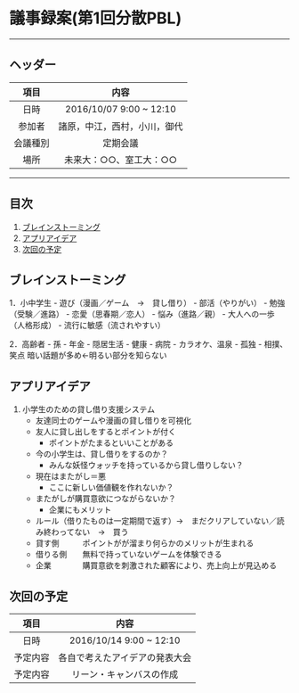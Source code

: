 # 議事録案(第1回分散PBL)
---
## ヘッダー
|項目|内容|
|:--:|:--:|
| 日時 | 2016/10/07  9:00 ~ 12:10|
| 参加者 | 諸原，中江，西村，小川，御代 |
| 会議種別 | 定期会議 |
| 場所 | 未来大：○○、室工大：○○ |

---
## 目次
1. [ブレインストーミング](#anchar1)
2. [アプリアイデア](#anchar2)
3. [次回の予定](#anchar3)

## <div id="anchar1"/>ブレインストーミング
1．小中学生
	- 遊び（漫画／ゲーム　→　貸し借り）
	- 部活（やりがい）
	- 勉強（受験／進路）
	- 恋愛（思春期／恋人）
	- 悩み（進路／親）
	- 大人への一歩（人格形成）
	- 流行に敏感（流されやすい）
	
2．高齢者
	- 孫
	- 年金
	- 隠居生活
	- 健康
	- 病院
	- カラオケ、温泉
	- 孤独
	- 相撲、笑点
暗い話題が多め←明るい部分を知らない

## <div id="anchar2"/>アプリアイデア
1. 小学生のための貸し借り支援システム
	- 友達同士のゲームや漫画の貸し借りを可視化
	- 友人に貸し出しをするとポイントが付く
		- ポイントがたまるといいことがある
	- 今の小学生は、貸し借りをするのか？
		- みんな妖怪ウォッチを持っているから貸し借りしない？
	- 現在はまたがし＝悪
		- ここに新しい価値観を作れないか？
	- またがしが購買意欲につながらないか？
		- 企業にもメリット
	- ルール（借りたものは一定期間で返す）→　まだクリアしていない／読み終わってない　→　買う
	- 貸す側　　　ポイントがが溜まり何らかのメリットが生まれる
	- 借りる側　　無料で持っていないゲームを体験できる
	- 企業　　　　購買意欲を刺激された顧客により、売上向上が見込める
	 


## <div id="anchar3"/>次回の予定
|項目|内容|
|:--:|:--:|
| 日時 | 2016/10/14  9:00 ~ 12:10|
| 予定内容 | 各自で考えたアイデアの発表大会 |
| 予定内容 | リーン・キャンバスの作成 |
